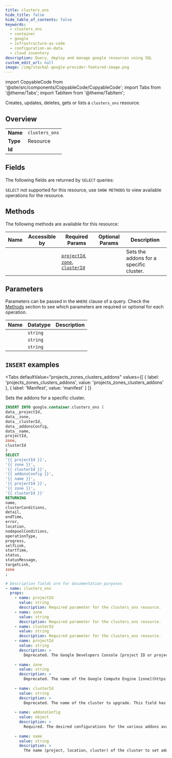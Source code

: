 ```yaml
--- 
title: clusters_ons
hide_title: false
hide_table_of_contents: false
keywords:
  - clusters_ons
  - container
  - google
  - infrastructure-as-code
  - configuration-as-data
  - cloud inventory
description: Query, deploy and manage google resources using SQL
custom_edit_url: null
image: /img/stackql-google-provider-featured-image.png
---
```


import CopyableCode from '@site/src/components/CopyableCode/CopyableCode';
import Tabs from '@theme/Tabs';
import TabItem from '@theme/TabItem';

Creates, updates, deletes, gets or lists a <code>clusters_ons</code> resource.

## Overview
<table><tbody>
<tr><td><b>Name</b></td><td><code>clusters_ons</code></td></tr>
<tr><td><b>Type</b></td><td>Resource</td></tr>
<tr><td><b>Id</b></td><td><CopyableCode code="google.container.clusters_ons" /></td></tr>
</tbody></table>

## Fields

The following fields are returned by `SELECT` queries:

`SELECT` not supported for this resource, use `SHOW METHODS` to view available operations for the resource.


## Methods

The following methods are available for this resource:

<table>
<thead>
    <tr>
    <th>Name</th>
    <th>Accessible by</th>
    <th>Required Params</th>
    <th>Optional Params</th>
    <th>Description</th>
    </tr>
</thead>
<tbody>
<tr>
    <td><a href="#projects_zones_clusters_addons"><CopyableCode code="projects_zones_clusters_addons" /></a></td>
    <td><CopyableCode code="insert" /></td>
    <td><a href="#parameter-projectId"><code>projectId</code></a>, <a href="#parameter-zone"><code>zone</code></a>, <a href="#parameter-clusterId"><code>clusterId</code></a></td>
    <td></td>
    <td>Sets the addons for a specific cluster.</td>
</tr>
</tbody>
</table>

## Parameters

Parameters can be passed in the `WHERE` clause of a query. Check the [Methods](#methods) section to see which parameters are required or optional for each operation.

<table>
<thead>
    <tr>
    <th>Name</th>
    <th>Datatype</th>
    <th>Description</th>
    </tr>
</thead>
<tbody>
<tr id="parameter-clusterId">
    <td><CopyableCode code="clusterId" /></td>
    <td><code>string</code></td>
    <td></td>
</tr>
<tr id="parameter-projectId">
    <td><CopyableCode code="projectId" /></td>
    <td><code>string</code></td>
    <td></td>
</tr>
<tr id="parameter-zone">
    <td><CopyableCode code="zone" /></td>
    <td><code>string</code></td>
    <td></td>
</tr>
</tbody>
</table>

## `INSERT` examples

<Tabs
    defaultValue="projects_zones_clusters_addons"
    values={[
        { label: 'projects_zones_clusters_addons', value: 'projects_zones_clusters_addons' },
        { label: 'Manifest', value: 'manifest' }
    ]}
>
<TabItem value="projects_zones_clusters_addons">

Sets the addons for a specific cluster.

```sql
INSERT INTO google.container.clusters_ons (
data__projectId,
data__zone,
data__clusterId,
data__addonsConfig,
data__name,
projectId,
zone,
clusterId
)
SELECT 
'{{ projectId }}',
'{{ zone }}',
'{{ clusterId }}',
'{{ addonsConfig }}',
'{{ name }}',
'{{ projectId }}',
'{{ zone }}',
'{{ clusterId }}'
RETURNING
name,
clusterConditions,
detail,
endTime,
error,
location,
nodepoolConditions,
operationType,
progress,
selfLink,
startTime,
status,
statusMessage,
targetLink,
zone
;
```
</TabItem>
<TabItem value="manifest">

```yaml
# Description fields are for documentation purposes
- name: clusters_ons
  props:
    - name: projectId
      value: string
      description: Required parameter for the clusters_ons resource.
    - name: zone
      value: string
      description: Required parameter for the clusters_ons resource.
    - name: clusterId
      value: string
      description: Required parameter for the clusters_ons resource.
    - name: projectId
      value: string
      description: >
        Deprecated. The Google Developers Console [project ID or project number](https://{$universe.dns_names.final_documentation_domain}/resource-manager/docs/creating-managing-projects). This field has been deprecated and replaced by the name field.
        
    - name: zone
      value: string
      description: >
        Deprecated. The name of the Google Compute Engine [zone](https://{$universe.dns_names.final_documentation_domain}/compute/docs/zones#available) in which the cluster resides. This field has been deprecated and replaced by the name field.
        
    - name: clusterId
      value: string
      description: >
        Deprecated. The name of the cluster to upgrade. This field has been deprecated and replaced by the name field.
        
    - name: addonsConfig
      value: object
      description: >
        Required. The desired configurations for the various addons available to run in the cluster.
        
    - name: name
      value: string
      description: >
        The name (project, location, cluster) of the cluster to set addons. Specified in the format `projects/*/locations/*/clusters/*`.
        
```
</TabItem>
</Tabs>
